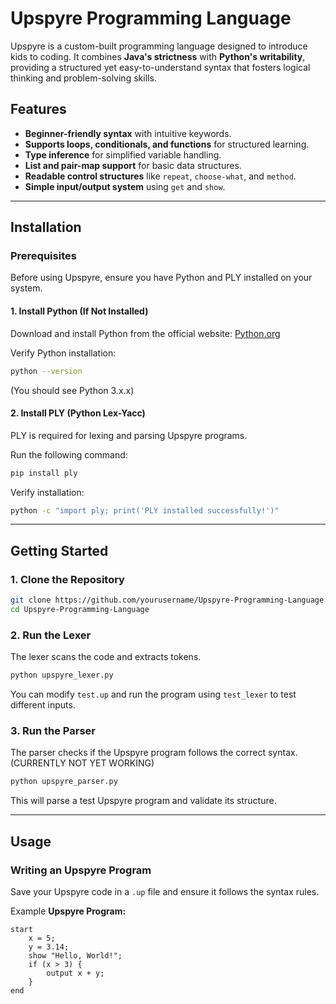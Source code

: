 # Upspyre Programming Language

Upspyre is a custom-built programming language designed to introduce kids to coding. It combines **Java's strictness** with **Python's writability**, providing a structured yet easy-to-understand syntax that fosters logical thinking and problem-solving skills.

## Features
- **Beginner-friendly syntax** with intuitive keywords.
- **Supports loops, conditionals, and functions** for structured learning.
- **Type inference** for simplified variable handling.
- **List and pair-map support** for basic data structures.
- **Readable control structures** like `repeat`, `choose-what`, and `method`.
- **Simple input/output system** using `get` and `show`.

---

## Installation

### **Prerequisites**
Before using Upspyre, ensure you have Python and PLY installed on your system.

#### **1. Install Python (If Not Installed)**
Download and install Python from the official website: [Python.org](https://www.python.org/downloads/)

Verify Python installation:
```sh
python --version
```
(You should see Python 3.x.x)

#### **2. Install PLY (Python Lex-Yacc)**
PLY is required for lexing and parsing Upspyre programs.

Run the following command:
```sh
pip install ply
```

Verify installation:
```sh
python -c "import ply; print('PLY installed successfully!')"
```

---

## Getting Started

### **1. Clone the Repository**
```sh
git clone https://github.com/yourusername/Upspyre-Programming-Language.git
cd Upspyre-Programming-Language
```

### **2. Run the Lexer**
The lexer scans the code and extracts tokens.
```sh
python upspyre_lexer.py
```
You can modify `test.up` and run the program using `test_lexer` to test different inputs.

### **3. Run the Parser**
The parser checks if the Upspyre program follows the correct syntax. (CURRENTLY NOT YET WORKING)
```sh
python upspyre_parser.py
```
This will parse a test Upspyre program and validate its structure.

---

## Usage

### **Writing an Upspyre Program**
Save your Upspyre code in a `.up` file and ensure it follows the syntax rules.

Example **Upspyre Program:**
```up
start
    x = 5;
    y = 3.14;
    show "Hello, World!";
    if (x > 3) {
        output x + y;
    }
end
```


